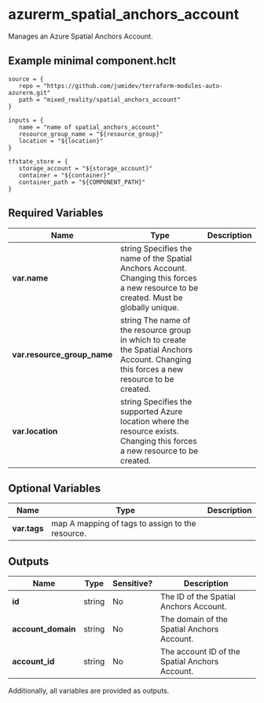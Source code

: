 # azurerm_spatial_anchors_account

Manages an Azure Spatial Anchors Account.

## Example minimal component.hclt

```hcl
source = {
   repo = "https://github.com/jumidev/terraform-modules-auto-azurerm.git" 
   path = "mixed_reality/spatial_anchors_account" 
}

inputs = {
   name = "name of spatial_anchors_account" 
   resource_group_name = "${resource_group}" 
   location = "${location}" 
}

tfstate_store = {
   storage_account = "${storage_account}" 
   container = "${container}" 
   container_path = "${COMPONENT_PATH}" 
}

```

## Required Variables

| Name | Type |  Description |
| ---- | --------- |  ----------- |
| **var.name** | string  Specifies the name of the Spatial Anchors Account. Changing this forces a new resource to be created. Must be globally unique. | 
| **var.resource_group_name** | string  The name of the resource group in which to create the Spatial Anchors Account. Changing this forces a new resource to be created. | 
| **var.location** | string  Specifies the supported Azure location where the resource exists. Changing this forces a new resource to be created. | 

## Optional Variables

| Name | Type |  Description |
| ---- | --------- |  ----------- |
| **var.tags** | map  A mapping of tags to assign to the resource. | 



## Outputs

| Name | Type | Sensitive? | Description |
| ---- | ---- | --------- | --------- |
| **id** | string | No  | The ID of the Spatial Anchors Account. | 
| **account_domain** | string | No  | The domain of the Spatial Anchors Account. | 
| **account_id** | string | No  | The account ID of the Spatial Anchors Account. | 

Additionally, all variables are provided as outputs.
